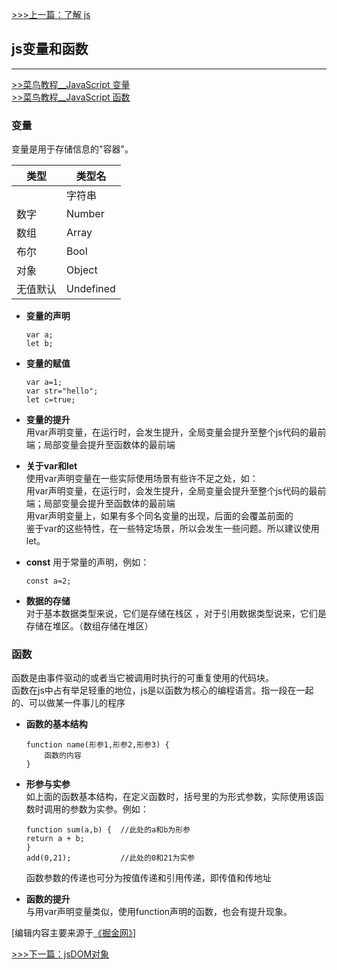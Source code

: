 [>>>上一篇：了解 js](../../lib/JavaScript/了解js.md)

## js变量和函数
---
[>>菜鸟教程__JavaScript 变量](https://www.runoob.com/js/js-variables.html)  
[>>菜鸟教程__JavaScript 函数](https://www.runoob.com/js/js-functions.html)

### 变量
变量是用于存储信息的"容器"。

|类型|	类型名|
|---|---|
||字符串|String|
|数字|Number|
|数组|Array|
|布尔|Bool|
|对象|Object|
|无值默认|Undefined|

- **变量的声明**
    ```
    var a;
    let b;
    ```

- **变量的赋值**
    ```
    var a=1;
    var str="hello";
    let c=true;
    ```

- **变量的提升**  
    用var声明变量，在运行时，会发生提升，全局变量会提升至整个js代码的最前端；局部变量会提升至函数体的最前端

- **关于var和let**  
    使用var声明变量在一些实际使用场景有些许不足之处，如：  
    用var声明变量，在运行时，会发生提升，全局变量会提升至整个js代码的最前端；局部变量会提升至函数体的最前端  
    用var声明变量上，如果有多个同名变量的出现，后面的会覆盖前面的  
    鉴于var的这些特性，在一些特定场景，所以会发生一些问题。所以建议使用let。  
- **const**
    用于常量的声明，例如：
    ```
    const a=2;
    ```

- **数据的存储**  
    对于基本数据类型来说，它们是存储在栈区 ，对于引用数据类型说来，它们是存储在堆区。（数组存储在堆区）

### 函数
函数是由事件驱动的或者当它被调用时执行的可重复使用的代码块。  
函数在js中占有举足轻重的地位，js是以函数为核心的编程语言。指一段在一起的、可以做某一件事儿的程序

- **函数的基本结构**  
    ```
    function name(形参1,形参2,形参3) {
        函数的内容
    }
    ```

- **形参与实参**  
    如上面的函数基本结构，在定义函数时，括号里的为形式参数，实际使用该函数时调用的参数为实参。例如：
    ```
    function sum(a,b) {  //此处的a和b为形参
    return a + b;
    }
    add(0,21);           //此处的0和21为实参
    ```
    函数参数的传递也可分为按值传递和引用传递，即传值和传地址

- **函数的提升**  
    与用var声明变量类似，使用function声明的函数，也会有提升现象。



[编辑内容主要来源于[《掘金网》](https://juejin.im/post/5ce7d4f1f265da1b667bb5ba)]  

[>>>下一篇：jsDOM对象](../../lib/JavaScript/jsDOM对象.md)

